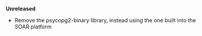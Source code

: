 **Unreleased**
* Remove the psycopg2-binary library, instead using the one built into the SOAR platform